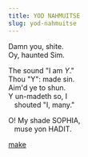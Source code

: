 ```yaml
---
title: YOD NAHMUITSE
slug: yod-nahmuitse
---
```


<div class="mono">
<p>Damn you, shite.
<br>Oy, haunted Sim.</p>

<p>The sound "I am <i>Y</i>."
<br>Thou "Y": made sin.
<br>Aim'd ye to shun.
<br>Y un-madeth so, I
<br>&nbsp; &nbsp;shouted "I, many."</p>

<p>O! My shade SOPHIA,
<br>&nbsp; &nbsp;muse yon HADIT.</p>
</div>

<a href="/sigil" class="next">make</a>
